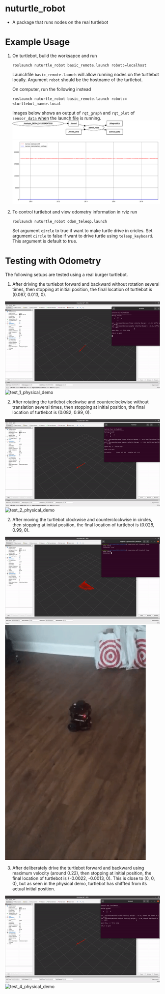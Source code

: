 # nuturtle_robot
* A package that runs nodes on the real turtlebot

# Example Usage
1. On turtlebot, build the worksapce and run
    ```
    roslaunch nuturtle_robot basic_remote.launch robot:=localhost
    ```
    Launchfile `basic_remote.launch` will allow running nodes on the turtlebot locally. Argument `robot` should be the hostname of the turtlebot.

    On computer, run the following instead
    ```
    roslaunch nuturtle_robot basic_remote.launch robot:=<turtlebot_name>.local
    ```
    Images below shows an output of `rqt_graph` and `rqt_plot` of `sensor_data` when the launch file is running.
    ![node_graph](images/F003.svg)
    ![sensor_data_plot](images/accbat.svg)

2. To control turtlebot and view odometry information in rviz run
    ```
    roslaunch nuturtle_robot odom_teleop.launch
    ```
    Set argument `circle` to true if want to make turtle drive in cricles. Set argument `circle` to false if want to drive turtle using `teleop_keyboard`. This argument is default to true.


# Testing with Odometry
The following setups are tested using a real burger turtlebot.
1. After driving the turtlebot forward and backward without rotation several times, then stopping at initial position, the final location of turtlebot is (0.067, 0.013, 0).

![test_1_demo](images/demo_1.gif)
![test_1_physical_demo](images/demo_1_physical.gif)

2. After rotating the turtlebot clockwise and counterclockwise without translation several times, then stopping at initial position, the final location of turtlebot is (0.082, 0.99, 0).

![test_2_demo](images/demo_2.gif)
![test_2_physical_demo](images/demo_2_physical.gif)

2. After moving the turtlebot clockwise and counterclockwise in circles, then stopping at initial position, the final location of turtlebot is (0.028, 0.99, 0).

![test_3_demo](images/demo_3.gif)
![test_3_physical_demo](images/demo_3_physical.gif)

3. After deliberately drive the turtlebot forward and backward using maximum velocity (around 0.22), then stopping at initial position, the final location of turtlebot is (-0.0022, -0.0013, 0). This is close to (0, 0, 0), but as seen in the physical demo, turtlebot has shiffted from its actual initial position.

![test_4_demo](images/demo_4.gif)
![test_4_physical_demo](images/demo_4_physical.gif)

